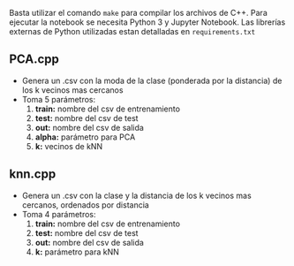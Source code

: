 Basta utilizar el comando `make` para compilar los archivos de C++. Para ejecutar la notebook se necesita Python 3 y Jupyter Notebook. Las librerías externas de Python utilizadas estan detalladas en `requirements.txt`

## PCA.cpp

- Genera un .csv con la moda de la clase (ponderada por la distancia) de los k vecinos mas cercanos
- Toma 5 parámetros:
  1. **train:** nombre del csv de entrenamiento
  2. **test:** nombre del csv de test
  3. **out:** nombre del csv de salida
  4. **alpha:** parámetro para PCA
  5. **k:** vecinos de kNN

## knn.cpp

- Genera un .csv con la clase y la distancia de los k vecinos mas cercanos, ordenados por distancia
- Toma 4 parámetros:
  1. **train:** nombre del csv de entrenamiento
  2. **test:** nombre del csv de test
  3. **out:** nombre del csv de salida
  4. **k:** parámetro para kNN
